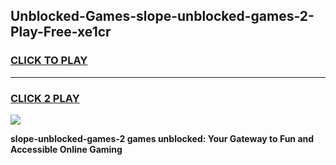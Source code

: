 
## Unblocked-Games-slope-unblocked-games-2-Play-Free-xe1cr
<h3>
<a href="https://premium76.site?title=slope-unblocked-games-2&ref=10A">CLICK TO PLAY</a></h3>
<hr>

<h3>
<a href="https://premium76.site?title=slope-unblocked-games-2&ref=10A">CLICK 2 PLAY</a>
  
</h3>

<a href="https://premium76.site?title=slope-unblocked-games-2&ref=10A"><img src="https://clearcache.store/games.png"></a>


**slope-unblocked-games-2 games unblocked: Your Gateway to Fun and Accessible Online Gaming**
